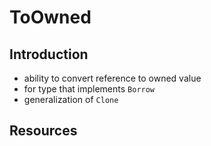 # ToOwned



## Introduction

- ability to convert reference to owned value
- for type that implements `Borrow`
- generalization of `Clone`



## Resources
